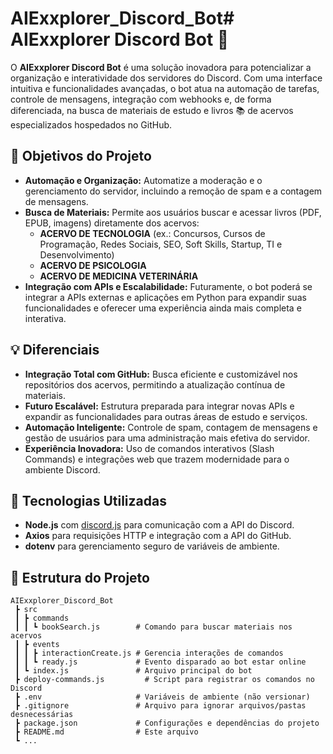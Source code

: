 # AIExxplorer_Discord_Bot# AIExxplorer Discord Bot 🚀

O **AIExxplorer Discord Bot** é uma solução inovadora para potencializar a organização e interatividade dos servidores do Discord. Com uma interface intuitiva e funcionalidades avançadas, o bot atua na automação de tarefas, controle de mensagens, integração com webhooks e, de forma diferenciada, na busca de materiais de estudo e livros 📚 de acervos especializados hospedados no GitHub.

## 🎯 Objetivos do Projeto

- **Automação e Organização:** Automatize a moderação e o gerenciamento do servidor, incluindo a remoção de spam e a contagem de mensagens.
- **Busca de Materiais:** Permite aos usuários buscar e acessar livros (PDF, EPUB, imagens) diretamente dos acervos:
  - **ACERVO DE TECNOLOGIA** (ex.: Concursos, Cursos de Programação, Redes Sociais, SEO, Soft Skills, Startup, TI e Desenvolvimento)
  - **ACERVO DE PSICOLOGIA**
  - **ACERVO DE MEDICINA VETERINÁRIA**
- **Integração com APIs e Escalabilidade:** Futuramente, o bot poderá se integrar a APIs externas e aplicações em Python para expandir suas funcionalidades e oferecer uma experiência ainda mais completa e interativa.

## 💡 Diferenciais

- **Integração Total com GitHub:** Busca eficiente e customizável nos repositórios dos acervos, permitindo a atualização contínua de materiais.
- **Futuro Escalável:** Estrutura preparada para integrar novas APIs e expandir as funcionalidades para outras áreas de estudo e serviços.
- **Automação Inteligente:** Controle de spam, contagem de mensagens e gestão de usuários para uma administração mais efetiva do servidor.
- **Experiência Inovadora:** Uso de comandos interativos (Slash Commands) e integrações web que trazem modernidade para o ambiente Discord.

## 🚀 Tecnologias Utilizadas

- **Node.js** com [discord.js](https://discord.js.org/) para comunicação com a API do Discord.
- **Axios** para requisições HTTP e integração com a API do GitHub.
- **dotenv** para gerenciamento seguro de variáveis de ambiente.

## 📂 Estrutura do Projeto

```plaintext
AIExxplorer_Discord_Bot
 ┣ src
 ┃ ┣ commands
 ┃ ┃ ┗ bookSearch.js        # Comando para buscar materiais nos acervos
 ┃ ┣ events
 ┃ ┃ ┣ interactionCreate.js # Gerencia interações de comandos
 ┃ ┃ ┗ ready.js             # Evento disparado ao bot estar online
 ┃ ┗ index.js               # Arquivo principal do bot
 ┣ deploy-commands.js         # Script para registrar os comandos no Discord
 ┣ .env                     # Variáveis de ambiente (não versionar)
 ┣ .gitignore               # Arquivo para ignorar arquivos/pastas desnecessárias
 ┣ package.json             # Configurações e dependências do projeto
 ┣ README.md                # Este arquivo
 ┗ ...

